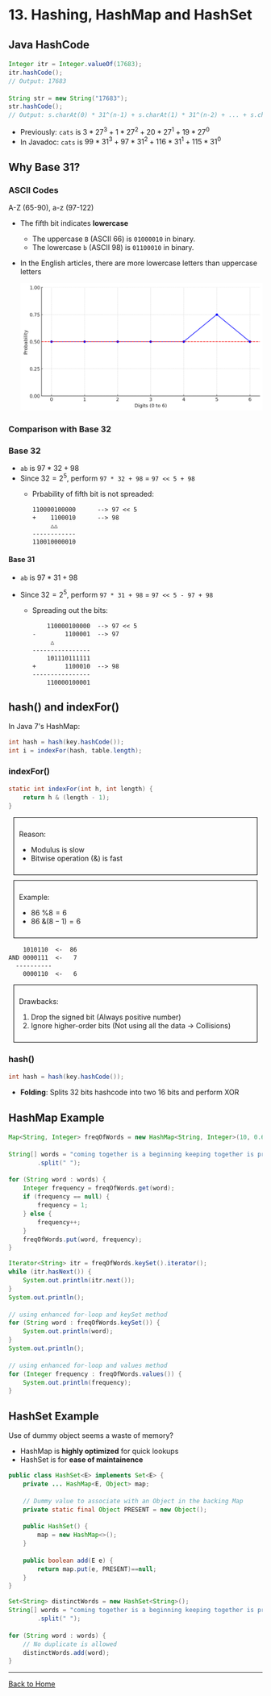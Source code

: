 <style TYPE="text/css">
code.has-jax {font: inherit; font-size: 100%; background: inherit; border: inherit;}
</style>
<script type="text/x-mathjax-config">
MathJax.Hub.Config({
    tex2jax: {
        inlineMath: [['$','$'], ['\\(','\\)']],
        skipTags: ['script', 'noscript', 'style', 'textarea', 'pre'] // removed 'code' entry
    }
});
MathJax.Hub.Queue(function() {
    var all = MathJax.Hub.getAllJax(), i;
    for(i = 0; i < all.length; i += 1) {
        all[i].SourceElement().parentNode.className += ' has-jax';
    }
});
</script>
<script type="text/javascript" src="https://cdnjs.cloudflare.com/ajax/libs/mathjax/2.7.4/MathJax.js?config=TeX-AMS_HTML-full"></script>



# 13. Hashing, HashMap and HashSet

## Java HashCode

```Java
Integer itr = Integer.valueOf(17683);
itr.hashCode();
// Output: 17683

String str = new String("17683");
str.hashCode();
// Output: s.charAt(0) * 31^(n-1) + s.charAt(1) * 31^(n-2) + ... + s.charAt(n-1)
```

- Previously: `cats` is $3*27^3 + 1*27^2 + 20*27^1 + 19*27^0$
- In Javadoc: `cats` is $99*31^3 + 97*31^2 + 116*31^1 + 115*31^0$


## Why Base 31?

### ASCII Codes

A-Z (65-90), a-z (97-122)

- The fifth bit indicates **lowercase**
    - The uppercase `B` (ASCII 66) is `01000010` in binary.
    - The lowercase `b` (ASCII 98) is `01100010` in binary.

- In the English articles, there are more lowercase letters than uppercase letters

    ![](../res/probability-of-digits.png)


### Comparison with Base 32

### Base 32

- `ab` is $97 * 32 + 98$
- Since $32 = 2^5$, perform `97 * 32 + 98` = `97 << 5 + 98`
    - Prbability of fifth bit is not spreaded:

        ```
        110000100000      --> 97 << 5
        +    1100010      --> 98
             △△
        ------------
        110010000010
        ```

#### Base 31

- `ab` is $97 * 31 + 98$

- Since $32 = 2^5$, perform `97 * 31 + 98` = `97 << 5 - 97 + 98`

    - Spreading out the bits:

        ```
            110000100000  --> 97 << 5
        -        1100001  --> 97
             △
        ----------------
            101110111111
        +        1100010  --> 98
        ----------------
            110000100001
        ```


## hash() and indexFor()

In Java 7's HashMap:

```Java
int hash = hash(key.hashCode());
int i = indexFor(hash, table.length);
```


### indexFor()

```Java
static int indexFor(int h, int length) {
    return h & (length - 1);
}
```

<div style="border: 1px solid black; padding: 10px; margin: 10px;">
  <p>
  Reason:

  - Modulus is slow
  - Bitwise operation (&) is fast
  </p>
</div>


<div style="border: 1px solid black; padding: 10px; margin: 10px;">
  <p>
  Example:
  
  - $86 \text{ \% } 8 = 6$
  - $86 \text{ \& } (8 - 1) = 6$
  </p>
</div>


```
    1010110  <-  86
AND 0000111  <-   7
  ----------
    0000110  <-   6
```


<div style="border: 1px solid black; padding: 10px; margin: 10px;">
  <p>
  Drawbacks:

  1. Drop the signed bit (Always positive number)
  2. Ignore higher-order bits (Not using all the data -> Collisions)
  </p>
</div>



### hash()

```Java
int hash = hash(key.hashCode());
```

- **Folding**: Splits 32 bits hashcode into two 16 bits and perform XOR




## HashMap Example

```Java
Map<String, Integer> freqOfWords = new HashMap<String, Integer>(10, 0.65f);

String[] words = "coming together is a beginning keeping together is progress working together is success"
        .split(" ");

for (String word : words) {
    Integer frequency = freqOfWords.get(word);
    if (frequency == null) {
        frequency = 1;
    } else {
        frequency++;
    }
    freqOfWords.put(word, frequency);
}
```

```Java
Iterator<String> itr = freqOfWords.keySet().iterator();
while (itr.hasNext()) {
    System.out.println(itr.next());
}
System.out.println();

// using enhanced for-loop and keySet method
for (String word : freqOfWords.keySet()) {
    System.out.println(word);
}
System.out.println();

// using enhanced for-loop and values method
for (Integer frequency : freqOfWords.values()) {
    System.out.println(frequency);
}
```


## HashSet Example

Use of dummy object seems a waste of memory?

- HashMap is **highly optimized** for quick lookups
- HashSet is for **ease of maintainence**


```Java
public class HashSet<E> implements Set<E> {
    private ... HashMap<E, Object> map;
    
    // Dummy value to associate with an Object in the backing Map
    private static final Object PRESENT = new Object();

    public HashSet() {
        map = new HashMap<>();
    }

    public boolean add(E e) {
        return map.put(e, PRESENT)==null;
    }
}
```


```Java
Set<String> distinctWords = new HashSet<String>();
String[] words = "coming together is a beginning keeping together is progress working together is success"
        .split(" ");

for (String word : words) {
    // No duplicate is allowed
    distinctWords.add(word);
}
```



---

[Back to Home](../index.html)

